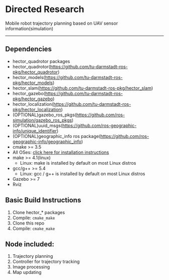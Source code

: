 # Directed Research
Mobile robot trajectory planning based on UAV sensor information(simulation)

---

## Dependencies

* hector_quadrotor packages
 * hector_quadrotor(https://github.com/tu-darmstadt-ros-pkg/hector_quadrotor)
 * hector_models(https://github.com/tu-darmstadt-ros-pkg/hector_models)
 * hector_slam(https://github.com/tu-darmstadt-ros-pkg/hector_slam)
 * hector_gazebo(https://github.com/tu-darmstadt-ros-pkg/hector_gazebo)
 * hector_localization(https://github.com/tu-darmstadt-ros-pkg/hector_localization)
 * (OPTIONAL)gazebo_ros_pkgs(https://github.com/ros-simulation/gazebo_ros_pkgs)
 * (OPTIONAL)uuid_msgs(https://github.com/ros-geographic-info/unique_identifier)
* (OPTIONAL)geographic_info ros package(https://github.com/ros-geographic-info/geographic_info)
* cmake >= 3.5
 * All OSes: [click here for installation instructions](https://cmake.org/install/)
* make >= 4.1(linux)
  * Linux: make is installed by default on most Linux distros
* gcc/g++ >= 5.4
  * Linux: gcc / g++ is installed by default on most Linux distros
* Gazebo >= 7
* Rviz

## Basic Build Instructions

1. Clone hector_* packages
2. Compile: `cmake_make`
3. Clone this repo
4. Compile: `cmake_make`

## Node included:

1. Trajectory planning
2. Controller for trajectory tracking
3. Image processing
4. Map updating